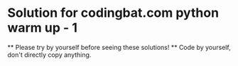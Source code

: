 # Solution for codingbat.com python warm up - 1
** Please try by yourself before seeing these solutions!
** Code by yourself, don't directly copy anything.
